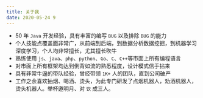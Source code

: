 ```yaml
---
title: 关于我
date: 2020-05-24 9
---
```


* 50 年 `Java` 开发经验，具有丰富的编写 `BUG` 以及排除 `BUG` 的能力
* 个人技能点覆盖面非常广，从前端到后端，到数据分析数据挖掘，到机器学习深度学习，个人均非常擅长，尤其擅长吹牛
* 熟练使用 `js`、`java`、`php`、`python`、`Go`、`C`、`C++`等市面上所有编程语言
* 对市面上所有框架均达到倒背如流的熟悉程度，设计模式信手拈来
* 具有非常牛逼的带队经验，曾经带领 `1K+` 人的团队，直到公司破产
* 工作之余喜欢抽烟、喝酒、烫头，为此专门研发了点烟机器人，劝酒机器人，烫头机器人。举杯邀明月、对 `饮` 成三人。
